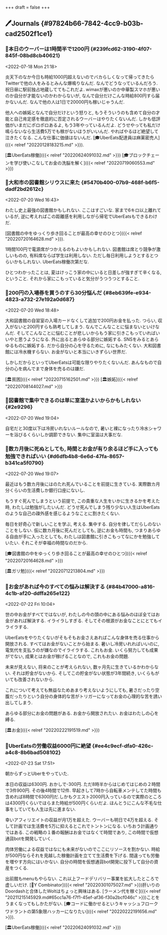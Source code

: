 +++
draft = false
+++

## 🖊Journals {#97824b66-7842-4cc9-b03b-cad2502f1ce1}


### 💭本日のウーバーは1時間半で1200円 {#239fcd62-3190-4f07-845f-08bd8cb40621}

<span class="timestamp-wrapper"><span class="timestamp">&lt;2022-07-18 Mon 21:18&gt;</span></span>

炎天下のなか今日も時給1000円超えないのでバカらしくなって帰ってきたらTwitterで他の人をみるとみんな爆鳴りなんだ. なんでどうなっているんだろう. 祝日昼に駅前独占地蔵しててもこれだよ. wimaxが悪いのか中華製スマホが悪いのか自分が才能ないのかわからないが, なんで自分だけこんな時給800円すら届かないんだ. なんで他の人は1日で20000円も稼いじゃうんだ.

他人への嫉妬となんで自分だけという怒りと, もうそういうのも含めて自分の才能と自己肯定感を徹底的に否定されるウーバーはやりたくないんだ. しかも低評価がいまだにポロポロあるよ, もう3年やっているんだよ. どうせやっても私だけ鳴らないなら生活費5万でも稼がないほうがいいんだ. やればやるほど絶望して泣きたくなる. こんな仕事に価値はないんだ. [🎓UberEats配達員は麻薬密売人]({{< relref "20220128183215.md" >}}).

[🏛UberEats稼働]({{< relref "20220624091032.md" >}}) [🎓ブロックチェーンを学び使いこなしてお金の洗脳を解く]({{< relref "20220719060553.md" >}})


### 💭大和市の図書館シリウスに来た {#5470b400-07b9-468f-b6f5-dadf2bd2612c}

<span class="timestamp-wrapper"><span class="timestamp">&lt;2022-07-20 Wed 16:43&gt;</span></span>

わたし史上最強の図書館かもしれない. ここはすごいな. 家まで6キロ以上離れているが, 逆に考えればこの距離感を利用しながら帰宅でUberEatsもできるわけだ.

[図書館の中をゆっくり歩き回ることが最高の幸せのひとつ]({{< relref "20220720164628.md" >}}).

1時間100円で電源席がつかえるのもよいかもしれない. 図書館は席とり競争が激しいものの, 有料席ならば学生は利用しない. ただし毎日利用しようとするとつらいかもしれない. UberEats稼働次第だな.

ひとつわかったことは, 夏はけっこう家の中にいると日差しが強すぎて辛くなる, ということ. それから家にこもっていると気分がうつうつとすること.


### 💭200円の入場券を買うのすら30分悩んだ {#8eb639fe-e934-4823-a732-27e192a0d687}

<span class="timestamp-wrapper"><span class="timestamp">&lt;2022-07-20 Wed 18:48&gt;</span></span>

大和図書館の自習室の入場カードなくして追加で200円お金を払った. つらい, 収入がないと200円すらも熟考してしまう. なんでこんなことに悩まないといけなんだ. そしてこんなことに悩むことが悲しいからもう家に引きこもっていればいいやと思うようになる. 外に出るとあらゆる部分に嫉妬する. SNSをみるとあらゆるものに嫉妬する. だから自分の心を守るために, なにもみたくない. 大和図書館には冷水機すらない. お金がないと本当にいきずらい世界だ.

しかしだからといってUberEatsは可能な限りやりたくないんだ. あんなもので自分の心を病んでまで身体を売るのは嫌だ.

[🏛貧困]({{< relref "20220715162501.md" >}}) [🏛嫉妬]({{< relref "20220708144027.md" >}})


### 💭図書館で集中できるのは単に室温かよいからかもしれない {#2e9296}

<span class="timestamp-wrapper"><span class="timestamp">&lt;2022-07-20 Wed 19:04&gt;</span></span>

自宅だと30度以下は冷房いれないルールなので, 暑いと裸になったり冷水シャワーを浴びるくらいしか調節できない. 集中に室温は大事だな.


### 💭数カ月後に死ぬとしても, 時間とお金が有り余るほど手に入っても勉強できればいい {#d6dfb4b8-6e6d-47fa-8657-b341ca5f0790}

<span class="timestamp-wrapper"><span class="timestamp">&lt;2022-07-20 Wed 19:07&gt;</span></span>

最近はもう数カ月後にはのたれ死んでいることを前提に生きている. 実際数カ月分くらいの生活費しか銀行口座にないし.

もうすぐ死んでしまうという前提で, この貴重な人生をいかに生きるかを考えた時, わたしは勉強がしたいんだ. どうせ死んでしまう残り少ない人生はUberEatsのような自己の疎外感を感じるようなことに割きたくない.

毎日を好奇心で新しいことを学ぶ, 考える. 集中する. 自分を律してだらしのないことをしない. 仮に数カ月後に死んだとしても, 逆にお金も時間も, つまりあらゆる自由が手に入ったとしても, わたしは図書館に引きこもってなにかを勉強していたい. それこそが幸福の時間なのだから.

[🎓図書館の中をゆっくり歩き回ることが最高の幸せのひとつ]({{< relref "20220720164628.md" >}})

[🏛ガリ勉]({{< relref "20220712213804.md" >}})


### 💭お金があれば今のすべての悩みは解決する {#84b47000-a816-4c1b-af20-ddffa265e122}

<span class="timestamp-wrapper"><span class="timestamp">&lt;2022-07-22 Fri 10:04&gt;</span></span>

世の中お金がすべてではないが, わたしの今の頭の中にある悩みのほぼ全てはお金があれば解決する. イライラしすぎる. そしてその根源がお金なことにとてもイライラする.

UberEatsをやりたくないがそもそもお金さえあればこんな身体を売る仕事から開放される. すべてはお金がないことから始まる. 暑いし冷房いれればいいのに, 電気代を支払うのが嫌なのでイライラする. これもお金. いくら努力しても成果がでない, 成果とはお金が稼げることなので, これもお金の問題.

未来が見えない, 将来のことが考えられない, 数ヶ月先に生きているかわからない. それは貯金がないから. そしてこの貯金がない状態が3年間続き, いくらもがいても改善されないから.

これについて考えても無益なためあまり考えないようにしても, 暑さだったり空腹だったりという自分の身体的な苦がトリガーになってお金の心理的な苦を誘い出してしまう.

あらゆる部分にお金の問題がある. お金から開放されたい. お金はわたしの心を縛る.

[🏛お金]({{< relref "20220222191519.md" >}})


### 💭UberEatsの労働収益6000円に絶望 {#ee4c9ecf-dfa0-426c-a4c8-8b6bad508102}

<span class="timestamp-wrapper"><span class="timestamp">&lt;2022-07-23 Sat 17:51&gt;</span></span>

朝からずっとUberをやっていた.

本日の収益は6300円. おかしで-300円. ただ8時半からはじめてはじめの２時間で3件900円. その後4時間で12件. 早起きして7時から自転車メンテしてた時間も含めれば8時間で6300円だ.しかもクエスト2000円入っているので実際のところは4300円くらいでほらまた時給が500円くらいだよ. ほんとうにこんな不毛な仕事をしていても人生は先に進まない.

幸いアフィリエイトの収益が月1万を超えた. ウーバーも明日で4万を超える. そして計画では生活費を5万に抑えるとこれでトントンになる. いちおう計画通りではある. この戦略の１番の報酬はお金ではなくて時間であり, この時間で仮想通貨botを開発していく.

肉体労働による収益ではなにも未来がないのでここにリソースを割かない. 時給が500円ならそれを見越した稼働計画を立てて生活費を下げる. 間違っても労働を増やす方向にはいかない. 自分の時間を仮想通貨bot開発に投下して自分の資産をつくる.

出前館もmenuもやらない. これ以上フードデリバリー事業を拡大したところで虚しいだけ. [📝Y Combinator]({{< relref "20220301075027.md" >}})肝いりのDoordashと合体したWoltはちょっと興味はある. [ラーメン代を稼ぐ]({{< relref "20211215145929.md#65cc1a76-f7f1-45ef-af36-f30a2bcf046c" >}})ことをうまくなってもしかたがない. [🎓コードに働かせるというキャッシュフロークワドラントの第5象限ハッカーになりたい]({{< relref "20220222191656.md" >}}).

[🏛UberEats稼働]({{< relref "20220624091032.md" >}})
